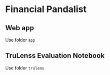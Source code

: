 # Financial Pandalist

## Web app

Use folder `app`

## TruLenss Evaluation Notebook

Use folder `trulens`
